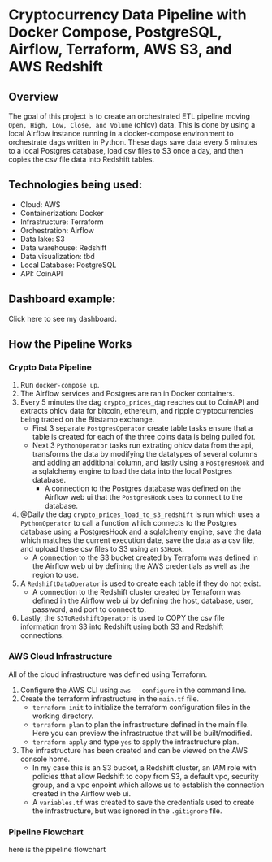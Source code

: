 # Cryptocurrency Data Pipeline with Docker Compose, PostgreSQL, Airflow, Terraform, AWS S3, and AWS Redshift

## Overview

The goal of this project is to create an orchestrated ETL pipeline moving `Open, High, Low, Close, and Volume` (ohlcv) data. This is done by using a local Airflow instance running in a docker-compose environment to orchestrate dags written in Python. These dags save data every 5 minutes to a local Postgres database, load csv files to S3 once a day, and then copies the csv file data into Redshift tables.

## Technologies being used:

* Cloud: AWS
* Containerization: Docker
* Infrastructure: Terraform
* Orchestration: Airflow
* Data lake: S3
* Data warehouse: Redshift
* Data visualization: tbd
* Local Database: PostgreSQL
* API: CoinAPI

## Dashboard example:

Click here to see my dashboard.

## How the Pipeline Works

### Crypto Data Pipeline

1. Run `docker-compose up`.
2. The Airflow services and Postgres are ran in Docker containers.
3. Every 5 minutes the dag `crypto_prices_dag` reaches out to CoinAPI and extracts ohlcv data for bitcoin, ethereum, and ripple cryptocurrencies being traded on the Bitstamp exchange.
    * First 3 separate `PostgresOperator` create table tasks ensure that a table is created for each of the three coins data is being pulled for.
    * Next 3 `PythonOperator` tasks run extrating ohlcv data from the api, transforms the data by modifying the datatypes of several columns and adding an additional column, and lastly using a `PostgresHook` and a sqlalchemy engine to load the data into the local Postgres database.
        * A connection to the Postgres database was defined on the Airflow web ui that the `PostgresHook` uses to connect to the database.
4. @Daily the dag `crypto_prices_load_to_s3_redshift` is run which uses a `PythonOperator` to call a function which connects to the Postgres database using a PostgresHook and a sqlalchemy engine, save the data which matches the current execution date, save the data as a csv file, and upload these csv files to S3 using an `S3Hook`.
    * A connection to the S3 bucket created by Terraform was defined in the Airflow web ui by defining the AWS credentials as well as the region to use.
5. A `RedshiftDataOperator` is used to create each table if they do not exist.
    * A connection to the Redshift cluster created by Terraform was defined in the Airflow web ui by defining the host, database, user, password, and port to connect to.
6. Lastly, the `S3ToRedshiftOperator` is used to COPY the csv file information from S3 into Redshift using both S3 and Redshift connections.


### AWS Cloud Infrastructure

All of the cloud infrastructure was defined using Terraform.

1. Configure the AWS CLI using `aws --configure` in the command line.
2. Create the terraform infrastructure in the `main.tf` file.
    * `terraform init` to initialize the terraform configuration files in the working directory.
    * `terraform plan` to plan the infrastructure defined in the main file. Here you can preview the infrastructue that will be built/modified.
    * `terraform apply` and type `yes` to apply the infrastructure plan.
3. The infrastructure has been created and can be viewed on the AWS console home.
    * In my case this is an S3 bucket, a Redshift cluster, an IAM role with policies tthat allow Redshift to copy from S3, a default vpc, security group, and a vpc enpoint which allows us to establish the connection created in the Airflow web ui.
    * A `variables.tf` was created to save the credentials used to create the infrastructure, but was ignored in the `.gitignore` file.


### Pipeline Flowchart

here is the pipeline flowchart


